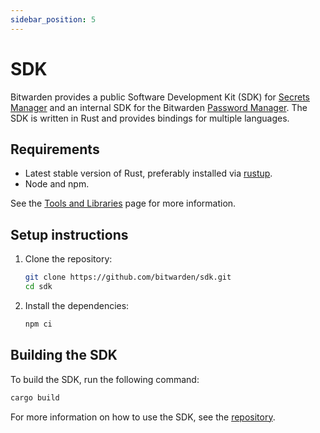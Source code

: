 ```yaml
---
sidebar_position: 5
---
```


# SDK

Bitwarden provides a public Software Development Kit (SDK) for [Secrets Manager][sm] and an internal
SDK for the Bitwarden [Password Manager][pm]. The SDK is written in Rust and provides bindings for
multiple languages.

## Requirements

- Latest stable version of Rust, preferably installed via [rustup](https://rustup.rs/).
- Node and npm.

See the [Tools and Libraries](../tools/index.md) page for more information.

## Setup instructions

1.  Clone the repository:

    ```bash
    git clone https://github.com/bitwarden/sdk.git
    cd sdk
    ```

2.  Install the dependencies:

    ```bash
    npm ci
    ```

## Building the SDK

To build the SDK, run the following command:

```bash
cargo build
```

For more information on how to use the SDK, see the [repository](https://github.com/bitwarden/sdk).

[sm]: https://bitwarden.com/products/secrets-manager/
[pm]: https://bitwarden.com/
